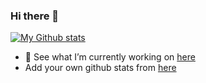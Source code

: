 ### Hi there 👋

[![My Github stats](https://github-readme-stats.vercel.app/api?username=mani2106&show_icons=true)](https://github.com/mani2106?tab=repositories)
<!--[![Top Langs](https://github-readme-stats.vercel.app/api/top-langs/?username=mani2106)](https://github.com/anuraghazra/github-readme-stats)-->

<!--
**mani2106/mani2106** is a ✨ _special_ ✨ repository because its `README.md` (this file) appears on your GitHub profile.

Here are some ideas to get you started:


- 🌱 I’m currently learning ...
- 👯 I’m looking to collaborate on ...
- 🤔 I’m looking for help with ...
- 💬 Ask me about ...
- 📫 How to reach me: ...
- 😄 Pronouns: ...
- ⚡ Fun fact: ...
-->
- 🔭 See what I’m currently working on [here](http://mani2106.github.io/)
- Add your own github stats from [here](https://github.com/anuraghazra/github-readme-stats)
